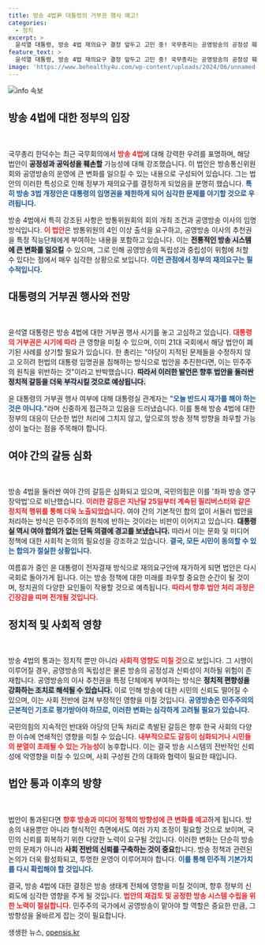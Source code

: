 ```yaml
---
title: 방송 4법尹 대통령의 거부권 행사 예고!
categories:
  - 정치
excerpt: >
  윤석열 대통령, 방송 4법 재의요구 결정 앞두고 고민 중! 국무총리는 공영방송의 공정성 훼손 우려를 강조하며, 야당의 입법 독주가 계속되고 있다고 경고했다. 이들의 치열한 대립 속, 진실은 과연 무엇일까?
feature_text: >
  윤석열 대통령, 방송 4법 재의요구 결정 앞두고 고민 중! 국무총리는 공영방송의 공정성 훼손 우려를 강조하며, 야당의 입법 독주가 계속되고 있다고 경고했다. 이들의 치열한 대립 속, 진실은 과연 무엇일까?
image: 'https://www.behealthy4u.com/wp-content/uploads/2024/06/unnamed-file.png'
---
```


<p><img src="https://www.behealthy4u.com/wp-content/uploads/2024/06/unnamed-file.png" alt="info 속보" /></p>

<h2 data-ke-size="size26">방송 4법에 대한 정부의 입장</h2>

<p data-ke-size="size16">&nbsp;</p>

<p>국무총리 한덕수는 최근 국무회의에서 <b><span style="color: #ee2323;">방송 4법</span></b>에 대해 강력한 우려를 표명하며, 해당 법안이 <b><span style="background-color: #21538527;">공정성과 공익성을 훼손할</span></b> 가능성에 대해 강조했습니다. 이 법안은 방송통신위원회와 공영방송의 운영에 큰 변화를 일으킬 수 있는 내용으로 구성되어 있습니다. 그는 법안의 이러한 특성으로 인해 정부가 재의요구를 결정하게 되었음을 분명히 했습니다. <b><span style="color: #1a5490;">특히 방송 3법 개정안은 대통령의 임명권을 제한하게 되어 심각한 문제를 야기할 것으로 우려됩니다.</span></b></p>

<p>방송 4법에서 특히 강조된 사항은 방통위원회의 회의 개최 조건과 공영방송 이사의 임명 방식입니다. <b><span style="color: #ee2323;">이 법안</span></b>은 방통위원의 4인 이상 출석을 요구하고, 공영방송 이사의 추천권을 특정 직능단체에게 부여하는 내용을 포함하고 있습니다. 이는 <b><span style="background-color: #21538527;">전통적인 방송 시스템에 큰 변화를 일으킬</span></b> 수 있으며, 그로 인해 공영방송의 독립성과 중립성이 위험에 처할 수 있다는 점에서 매우 심각한 상황으로 보입니다. <b><span style="color: #1a5490;">이런 관점에서 정부의 재의요구는 필수적입니다.</span></b></p>

<h2 data-ke-size="size26">대통령의 거부권 행사와 전망</h2>

<p data-ke-size="size16">&nbsp;</p>

<p>윤석열 대통령은 방송 4법에 대한 거부권 행사 시기를 놓고 고심하고 있습니다. <b><span style="color: #ee2323;">대통령의 거부권은 시기에 따라</span></b> 큰 영향을 미칠 수 있으며, 이미 21대 국회에서 해당 법안이 폐기된 사례를 상기할 필요가 있습니다. 한 총리는 "야당이 지적된 문제들을 수정하지 않고 오히려 헌법의 대통령 임명권을 침해하는 방식으로 법안을 추진한다면, 이는 민주주의 원칙을 위반하는 것"이라고 반박했습니다. <b><span style="background-color: #21538527;">따라서 이러한 발언은 향후 법안을 둘러싼 정치적 갈등을 더욱 부각시킬 것으로 예상됩니다.</span></b></p>

<p>윤 대통령의 거부권 행사 여부에 대해 대통령실 관계자는 "<b><span style="color: #1a5490;">오늘 반드시 재가를 해야 하는 것은 아니다.</span></b>"라며 신중하게 접근하고 있음을 드러냈습니다. 이를 통해 방송 4법에 대한 정부의 대응이 단순한 법안 처리에 그치지 않고, 앞으로의 방송 정책 방향을 좌우할 가능성이 높다는 점을 주목해야 합니다.</p>

<h2 data-ke-size="size26">여야 간의 갈등 심화</h2>

<p data-ke-size="size16">&nbsp;</p>

<p>방송 4법을 둘러싼 여야 간의 갈등은 심화되고 있으며, 국민의힘은 이를 '좌파 방송 영구 장악법'으로 비난했습니다. <b><span style="color: #ee2323;">이러한 갈등은 지난달 25일부터 계속된 필리버스터와 같은 정치적 행위를 통해 더욱 노출되었습니다.</span></b> 여야 간의 기본적인 합의 없이 서둘러 법안을 처리하는 방식은 민주주의의 원칙에 반하는 것이라는 비판이 이어지고 있습니다. <b><span style="background-color: #21538527;">대통령실 역시 여야 합의가 없는 단독 의결에 경고를 보냈습니다.</span></b> 따라서 이는 문화 및 미디어 정책에 대한 사회적 논의의 필요성을 강조하고 있습니다. <b><span style="color: #1a5490;">결국, 모든 시민이 동의할 수 있는 합의가 절실한 상황입니다.</span></b></p>

<p>여름휴가 중인 윤 대통령이 전자결재 방식으로 재의요구안에 재가하게 되면 법안은 다시 국회로 돌아가게 됩니다. 이는 방송 정책에 대한 미래를 좌우할 중요한 순간이 될 것이며, 정치권의 다양한 요인들이 작용할 것으로 예측됩니다. <b><span style="color: #ee2323;">따라서 향후 법안 처리 과정은 긴장감을 띠며 전개될 것입니다.</span></b> </p>

<h2 data-ke-size="size26">정치적 및 사회적 영향</h2>

<p data-ke-size="size16">&nbsp;</p>

<p>방송 4법의 통과는 정치적 뿐만 아니라 <b><span style="color: #ee2323;">사회적 영향도 미칠 것</span></b>으로 보입니다. 그 시행이 이루어질 경우, 공영방송의 독립성은 물론 방송의 공정성과 신뢰성이 저하될 위험이 존재합니다. 공영방송의 이사 추천권을 특정 단체에게 부여하는 방식은 <b><span style="background-color: #21538527;">정치적 편향성을 강화하는 조치로 해석될 수 있습니다.</span></b> 이로 인해 방송에 대한 시민의 신뢰도 떨어질 수 있으며, 이는 사회 전반에 걸쳐 부정적인 영향을 미칠 것입니다. <b><span style="color: #1a5490;">공영방송은 민주주의의 근본적인 기초로 평가받아야 하므로, 이러한 변화는 심각하게 고려될 필요가 있습니다.</span></b></p>

<p>국민의힘의 지속적인 반대와 야당의 단독 처리로 촉발된 갈등은 향후 한국 사회의 다양한 이슈에 연쇄적인 영향을 미칠 수 있습니다. <b><span style="color: #ee2323;">내부적으로도 갈등이 심화되거나 시민들의 분열이 초래될 수 있는 가능성</span></b>이 농후합니다. 이는 결국 방송 시스템의 전반적인 신뢰성에 악영향을 미칠 수 있으며, 사회 구성원 간의 대화와 협력이 필요한 때입니다.</p>

<h2 data-ke-size="size26">법안 통과 이후의 방향</h2>

<p data-ke-size="size16">&nbsp;</p>

<p>법안이 통과된다면 <b><span style="color: #ee2323;">향후 방송과 미디어 정책의 방향성에 큰 변화를 예고</span></b>하게 됩니다. 방송의 내용뿐만 아니라 형식적인 측면에서도 여러 가지 조정이 필요할 것으로 보이며, 국민의 신뢰를 회복하기 위한 다양한 노력이 요구될 것입니다. 이러한 변화는 단순히 방송만의 문제가 아니라 <b><span style="background-color: #21538527;">사회 전반의 신뢰를 구축하는 것이 중요</span></b>합니다. 방송 정책과 관련된 논의가 더욱 활성화되고, 투명한 운영이 이루어져야 합니다. <b><span style="color: #1a5490;">이를 통해 민주적 기본가치를 다시 확립해야 할 것입니다.</span></b></p>

<p>결국, 방송 4법에 대한 결정은 방송 생태계 전체에 영향을 미칠 것이며, 향후 정부의 신뢰도에 심각한 영향을 주게 될 것입니다. <b><span style="color: #ee2323;">법안의 재검토 및 공정한 방송 시스템 수립을 위한 노력이 절실합니다.</span></b> 민주주의 국가에서 공영방송이 맡아야 할 역할은 중요한 만큼, 그 방향성을 올바르게 잡는 것이 필요합니다.</p>
생생한 뉴스, <a href="https://opensis.kr" rel="dofollow">opensis.kr</a>


